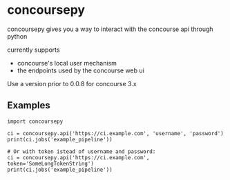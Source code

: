 # concoursepy
concoursepy gives you a way to interact with the concourse api through python

currently supports
 * concourse's local user mechanism
 * the endpoints used by the concourse web ui

Use a version prior to 0.0.8 for concourse 3.x

## Examples
```python3
import concoursepy

ci = concoursepy.api('https://ci.example.com', 'username', 'password')
print(ci.jobs('example_pipeline'))

# Or with token istead of username and password:
ci = concoursepy.api('https://ci.example.com', token='SomeLongTokenString')
print(ci.jobs('example_pipeline'))

```
